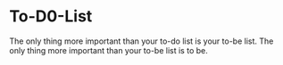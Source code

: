 # To-D0-List
The only thing more important than your to-do list is your to-be list. The only thing more important than your to-be list is to be.
